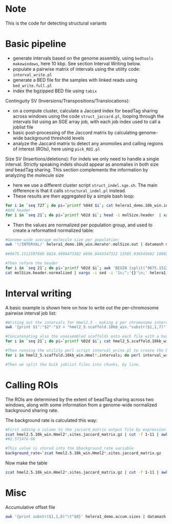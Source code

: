 # Note

This is the code for detecting structural variants

# Basic pipeline

- generate intervals based on the genome assembly, using `bedtools makewindows`, here 10 kbp. See section Interval Writing below.
- populate a pairwise matrix of intervals using the utility code: `interval_write.pl`
- generate a BED file for the samples with linked reads using `bed_write.full.pl`
- index the bgzipped BED file using `tabix`

Continguity SV (Inversions/Transpositions/Translocations):
- on a compute cluster, calculate a Jaccard index for beadTag sharing across windows using the code `struct_jaccard.pl`, looping through the intervals list using an SGE array job, with each job index used to call a joblist file
- basic post-processing of the Jaccord matrix by calculating genome-wide background threshold levels
- analyze the Jaccard matrix to detect any anomolies and calling regions of interest (ROIs), here using `pick_ROI.pl`

Size SV (Insertions/deletions):
For indels we only need to handle a single interval. Strictly speaking indels should appear as anomalies in both size *and* beadTag sharing. This section complements the information by analyzing the molecule size
- here we use a different cluster script `struct_indel.sge.sh`. The main difference is that it calls `structural_indel.pl` instead.
- These results are then aggregated by a simple bash loop:
```bash
for i in `seq 727`; do pi=`printf %04d $i`; cat helera1_demo.10k_win.interval_$pi.molSize.out; done |  awk '{print $0 > "helera1_demo.10k_win."substr($2,1,8)".molSize.out"}'
#Add header
for i in `seq 21`; do pi=`printf %02d $i`; head -1 molSize.header  | xargs -i sed -i '1s;^;'{}'\n;' helera1_demo.10k_win.Herato$pi.molSize.out ; done
```
- Then the values are normalized per population group, and used to create a reformatted normalized table:
```bash
#Genome-wide average molecule size per population:
awk '!/INTERVAL/' helera1_demo.10k_win.Herato*.molSize.out | datamash mean `seq 7 3 67 | paste -d"," -s` q1 `seq 7 3 67 | paste -d"," -s` q3 `seq 7 3 67 | paste -d"," -s` --narm;
 
##9675.1512597888 8824.4990473382 6696.8443347322 13585.936545682 10002.271430342 13110.006695393 10633.376510753 9726.3031480578 11057.949014198 12722.594348395 10801.981998112 17603.327013595 11951.680434555 10716.22759819 11899.013809093 9577.0992904137 6968.1988056376 7463.3213813809 9149.130727352 8751.0966154174 8245.6221745849

#Then reform the header
for i in `seq 21`; do pi=`printf %02d $i`; awk 'BEGIN {split("9675.1512597888 8824.4990473382 6696.8443347322 13585.936545682 10002.271430342 13110.006695393 10633.376510753 9726.3031480578 11057.949014198 12722.594348395 10801.981998112 17603.327013595 11951.680434555 10716.22759819 11899.013809093 9577.0992904137 6968.1988056376 7463.3213813809 9149.130727352 8751.0966154174 8245.6221745849",mean,/ +/);OFS="\t";}; !/INTERVAL/ {for(i=7;i<=NF;i+=3){$i=$i"\t"$i/(mean[(i-4)/3])};print $0}' helera1_demo.10k_win.Herato$pi.molSize.out; done | sort -k 2,2 -k 3,3V | uniq > helera1_demo.10k_win.all.molSize.normalized.out
cat molSize.header.normalized | xargs -i sed -i '1s;^;'{}'\n;' helera1_demo.10k_win.all.molSize.normalized.out
```

# Interval writing

A basic example is shown here on how to write out the per-chromosome pairwise interval job list:
```bash
#Writing out the intervals for Hmel2.5 - making a per chromosome interval file, in the CHROM:START-END format. Here the first 7 characters of col1 is the hmel2.5 scaffold name.
awk '{print $1":"$2"-"$3 > "hmel2_5.scaffold.10kb_win."substr($1,1,7)".intervals"}'  hmel2_5.scaffold.10kb_win.bed

#Concatenating also the unassembled scaffolds onto each file with a bash loop
for i in `seq 21`; do pi=`printf %02d $i`; cat hmel2_5.scaffold.10kb_win.Hmel200.intervals >> hmel2_5.scaffold.10kb_win.Hmel2$pi.intervals; done

#Then running the utility perl script interval_write.pl to create the bulk joblist file
for i in hmel2_5.scaffold.10kb_win.Hmel*.intervals; do perl interval_write.pl $i; done > joblist/hmel2.5.bulk

#Then we split the bulk joblist files into chunks, by line.
```

# Calling ROIs
The ROIs are determined by the extent of beadTag sharing across two windows, along with some information from a genome-wide normalized background sharing rate. 

The background rate is calculated this way:
```bash
#First adding a column to the jaccard_matrix output file by expression the fraction of shared BX tags over all BX tag combinations - c12 = c11/(c10*c9)
zcat hmel2.5.10k_win.Hmel2*.sites.jaccard_matrix.gz | cut -f 1-11 | awk 'BEGIN {OFS="\t"}; {$12 = $11/($10*$9); print $0}' | datamash median 12
##2.57147e-08

#This value is stored into the $background_rate variable
background_rate=`zcat hmel2.5.10k_win.Hmel2*.sites.jaccard_matrix.gz  | cut -f 1-11 | awk 'BEGIN {OFS="\t"}; {$12 = $11/($10*$9); print $0}'  | datamash median 12`
```

Now make the table
```bash
zcat hmel2.5.10k_win.Hmel2*.sites.jaccard_matrix.gz | cut -f 1-11 | awk 'BEGIN {OFS="\t"}; {$12 = $11/($10*$9);$13=$12/'$background_rate'; print $0}' > hmel2.5.10k_win.Hmel2*.sites.jaccard_matrix.front
```

# Misc
Accumulative offset file
```bash
awk '{print substr($1,1,8)"\t"$0}' helera1_demo.accum.sizes | datamash groupby 1 first 5 > helera1_demo.accum.offset
```
